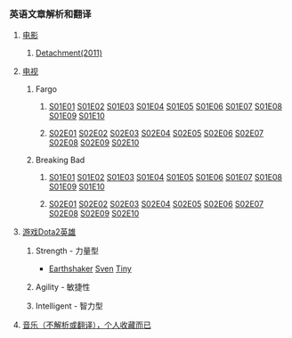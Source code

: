 ### 英语文章解析和翻译

1. <a href="/movie">电影</a>
	1. <a href="/movie/Detachment(2011)">Detachment(2011)</a>

1. <a href="/tv">电视</a>
	1. Fargo
		1.  <a href="/tv/Fargo/S01E01">S01E01</a>
			<a href="/tv/Fargo/S01E02">S01E02</a>
			<a href="/tv/Fargo/S01E03">S01E03</a>
			<a href="/tv/Fargo/S01E04">S01E04</a>
			<a href="/tv/Fargo/S01E05">S01E05</a>
			<a href="/tv/Fargo/S01E06">S01E06</a>
			<a href="/tv/Fargo/S01E07">S01E07</a>
			<a href="/tv/Fargo/S01E08">S01E08</a>
			<a href="/tv/Fargo/S01E09">S01E09</a>
			<a href="/tv/Fargo/S01E10">S01E10</a>

		2.  <a href="/tv/Fargo/S02E01">S02E01</a>
			<a href="/tv/Fargo/S02E02">S02E02</a>
			<a href="/tv/Fargo/S02E03">S02E03</a>
			<a href="/tv/Fargo/S02E04">S02E04</a>
			<a href="/tv/Fargo/S02E05">S02E05</a>
			<a href="/tv/Fargo/S02E06">S02E06</a>
			<a href="/tv/Fargo/S02E07">S02E07</a>
			<a href="/tv/Fargo/S02E08">S02E08</a>
			<a href="/tv/Fargo/S02E09">S02E09</a>
			<a href="/tv/Fargo/S02E10">S02E10</a>

	1. Breaking Bad
		1.  <a href="/tv/Breaking_bad/S01E01">S01E01</a>
		    <a href="/tv/Breaking_bad/S01E02">S01E02</a>
		    <a href="/tv/Breaking_bad/S01E03">S01E03</a>
		    <a href="/tv/Breaking_bad/S01E04">S01E04</a>
		    <a href="/tv/Breaking_bad/S01E05">S01E05</a>
		    <a href="/tv/Breaking_bad/S01E06">S01E06</a>
		    <a href="/tv/Breaking_bad/S01E07">S01E07</a>
		    <a href="/tv/Breaking_bad/S01E08">S01E08</a>
		    <a href="/tv/Breaking_bad/S01E09">S01E09</a>
		    <a href="/tv/Breaking_bad/S01E10">S01E10</a>

		2.  <a href="/tv/Breaking_bad/S02E01">S02E01</a>
		    <a href="/tv/Breaking_bad/S02E02">S02E02</a>
		    <a href="/tv/Breaking_bad/S02E03">S02E03</a>
		    <a href="/tv/Breaking_bad/S02E04">S02E04</a>
		    <a href="/tv/Breaking_bad/S02E05">S02E05</a>
		    <a href="/tv/Breaking_bad/S02E06">S02E06</a>
		    <a href="/tv/Breaking_bad/S02E07">S02E07</a>
		    <a href="/tv/Breaking_bad/S02E08">S02E08</a>
		    <a href="/tv/Breaking_bad/S02E09">S02E09</a>
		    <a href="/tv/Breaking_bad/S02E10">S02E10</a>

1. <a href="/game">游戏Dota2英雄</a>
	1. Strength - 力量型
		- <a href="English/Game/Earthshaker">Earthshaker</a>
		  <a href="English/Game/Sven">Sven</a>
		  <a href="English/Game/Tiny">Tiny</a>
	2. Agility - 敏捷性

	3. Intelligent - 智力型

1. <a href="/music">音乐（不解析或翻译），个人收藏而已</a>
